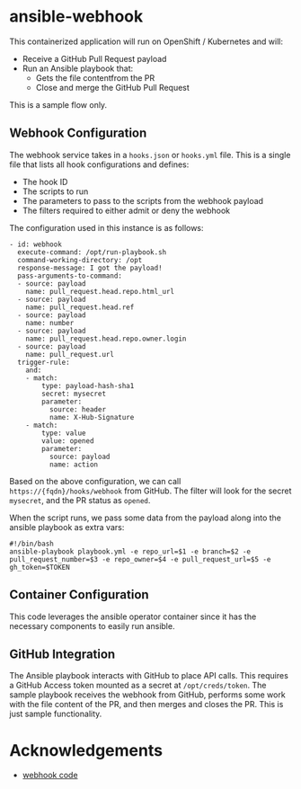 # ansible-webhook
This containerized application will run on OpenShift / Kubernetes and will: 
- Receive a GitHub Pull Request payload
- Run an Ansible playbook that: 
  - Gets the file contentfrom the PR
  - Close and merge the GitHub Pull Request

This is a sample flow only. 

## Webhook Configuration
The webhook service takes in a `hooks.json` or `hooks.yml` file. This is a single file that lists all hook configurations and defines: 
- The hook ID
- The scripts to run
- The parameters to pass to the scripts from the webhook payload
- The filters required to either admit or deny the webhook

The configuration used in this instance is as follows:
```
- id: webhook
  execute-command: /opt/run-playbook.sh
  command-working-directory: /opt
  response-message: I got the payload!
  pass-arguments-to-command:
  - source: payload
    name: pull_request.head.repo.html_url
  - source: payload
    name: pull_request.head.ref
  - source: payload
    name: number
  - source: payload
    name: pull_request.head.repo.owner.login
  - source: payload
    name: pull_request.url
  trigger-rule:
    and:
    - match:
        type: payload-hash-sha1
        secret: mysecret
        parameter:
          source: header
          name: X-Hub-Signature
    - match:
        type: value
        value: opened
        parameter:
          source: payload
          name: action
```

Based on the above configuration, we can call `https://{fqdn}/hooks/webhook` from GitHub. The filter will look for the secret `mysecret`, and the PR status as `opened`. 

When the script runs, we pass some data from the payload along into the ansible playbook as extra vars: 

```
#!/bin/bash
ansible-playbook playbook.yml -e repo_url=$1 -e branch=$2 -e pull_request_number=$3 -e repo_owner=$4 -e pull_request_url=$5 -e gh_token=$TOKEN
```

## Container Configuration
This code leverages the ansible operator container since it has the necessary components to easily run ansible. 


## GitHub Integration
The Ansible playbook interacts with GitHub to place API calls. This requires a GitHub Access token mounted as a secret at `/opt/creds/token`.
The sample playbook receives the webhook from GitHub, performs some work with the file content of the PR, and then merges and closes the PR. This is just sample functionality. 


# Acknowledgements 
- [webhook code](https://github.com/adnanh/webhook)
